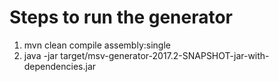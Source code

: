 
# Steps to run the generator
1. mvn clean compile assembly:single
2. java -jar target/msv-generator-2017.2-SNAPSHOT-jar-with-dependencies.jar 